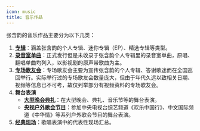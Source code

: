 ```yaml
---
icon: music
title: 音乐作品
---
```


张含韵的音乐作品主要分为以下几类：

1. **[专辑](album/)**：涵盖张含韵的个人专辑、迷你专辑（EP）、精选专辑等类型。
1. **[录音室单曲](single/)**：正式发行但是未收录于张含韵个人专辑里的录音室单曲，原唱、翻唱单曲均列入，以影视剧的原声带歌曲为主。
1. **[专场歌友会](concert/)**：专场歌友会主要为宣传张含韵的个人专辑、答谢歌迷而在全国巡回举行。实际举行过的专场歌友会数量庞大，但由于年代久远以致相关日期、视频等信息已不可考，故仅列举部分有视频资料的专场歌友会。
1. **舞台表演**
    - **[大型晚会典礼](stage/gala/)**：在大型晚会、典礼、音乐节等的舞台表演。
    - **[央视户外歌会节目](stage/cctv/)**：参加中央电视台综艺频道《欢乐中国行》、中文国际频道《中华情》等系列户外歌会节目的舞台表演。
1. **[经典现场](live/)**：歌唱表演中的代表性现场汇总。
